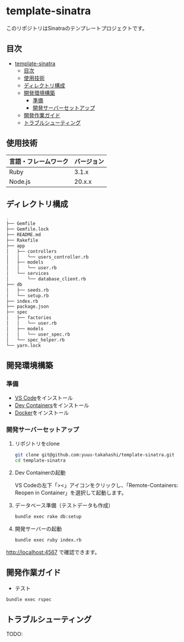 # template-sinatra

このリポジトリはSinatraのテンプレートプロジェクトです。

## 目次

- [template-sinatra](#template-sinatra)
  - [目次](#目次)
  - [使用技術](#使用技術)
  - [ディレクトリ構成](#ディレクトリ構成)
  - [開発環境構築](#開発環境構築)
    - [準備](#準備)
    - [開発サーバーセットアップ](#開発サーバーセットアップ)
  - [開発作業ガイド](#開発作業ガイド)
  - [トラブルシューティング](#トラブルシューティング)

## 使用技術

| 言語・フレームワーク | バージョン |
| -------------------- | ---------- |
| Ruby                 | 3.1.x      |
| Node.js              | 20.x.x     |

## ディレクトリ構成

```bash
.
├── Gemfile
├── Gemfile.lock
├── README.md
├── Rakefile
├── app
│   ├── controllers
│   │   └── users_controller.rb
│   ├── models
│   │   └── user.rb
│   └── services
│       └── database_client.rb
├── db
│   ├── seeds.rb
│   └── setup.rb
├── index.rb
├── package.json
├── spec
│   ├── factories
│   │   └── user.rb
│   ├── models
│   │   └── user_spec.rb
│   └── spec_helper.rb
└── yarn.lock
```

## 開発環境構築

### 準備

- [VS Code](https://code.visualstudio.com/)をインストール
- [Dev Containers](https://marketplace.visualstudio.com/items?itemName=ms-vscode-remote.remote-containers)をインストール
- [Docker](https://www.docker.com/ja-jp/)をインストール

### 開発サーバーセットアップ

1. リポジトリをclone

   ```bash
   git clone git@github.com:yuuu-takahashi/template-sinatra.git
   cd template-sinatra
   ```

2. Dev Containerの起動

   VS Codeの左下「><」アイコンをクリックし、「Remote-Containers: Reopen in Container」を選択して起動します。

3. データベース準備（テストデータも作成）

   ```bash
   bundle exec rake db:setup
   ```

4. 開発サーバーの起動

   ```bash
   bundle exec ruby index.rb
   ```
  
  <http://localhost:4567> で確認できます。

## 開発作業ガイド

- テスト

```bash
bundle exec rspec
```

## トラブルシューティング

TODO:
